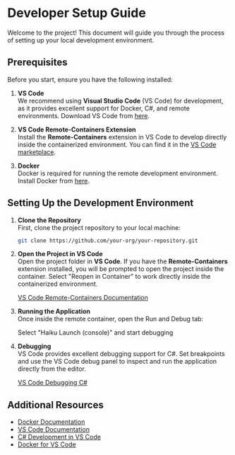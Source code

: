 # Developer Setup Guide

Welcome to the project! This document will guide you through the process of setting up your local development environment.

## Prerequisites

Before you start, ensure you have the following installed:

1. **VS Code**  
   We recommend using **Visual Studio Code** (VS Code) for development, as it provides excellent support for Docker, C#, and remote environments. Download VS Code from [here](https://code.visualstudio.com/Download).

2. **VS Code Remote-Containers Extension**  
   Install the **Remote-Containers** extension in VS Code to develop directly inside the containerized environment. You can find it in the [VS Code marketplace](https://marketplace.visualstudio.com/items?itemName=ms-vscode-remote.remote-containers).

3. **Docker**  
   Docker is required for running the remote development environment. Install Docker from [here](https://docs.docker.com/get-docker/).

## Setting Up the Development Environment

1. **Clone the Repository**  
   First, clone the project repository to your local machine:

   ```bash
   git clone https://github.com/your-org/your-repository.git
   ```

2. **Open the Project in VS Code**  
   Open the project folder in **VS Code**. If you have the **Remote-Containers** extension installed, you will be prompted to open the project inside the container. Select "Reopen in Container" to work directly inside the containerized environment.

   [VS Code Remote-Containers Documentation](https://code.visualstudio.com/docs/remote/containers)

3. **Running the Application**  
   Once inside the remote container, open the Run and Debug tab:

   Select "Haiku Launch (console)" and start debugging

4. **Debugging**  
   VS Code provides excellent debugging support for C#. Set breakpoints and use the VS Code debug panel to inspect and run the application directly from the editor.

   [VS Code Debugging C#](https://code.visualstudio.com/docs/languages/csharp)

## Additional Resources

- [Docker Documentation](https://docs.docker.com/)
- [VS Code Documentation](https://code.visualstudio.com/docs)
- [C# Development in VS Code](https://code.visualstudio.com/docs/languages/csharp)
- [Docker for VS Code](https://code.visualstudio.com/docs/containers/overview)
